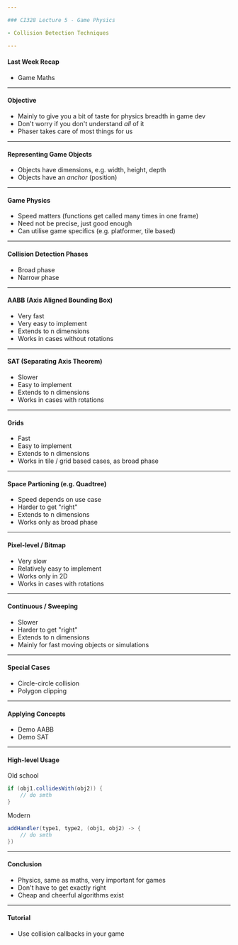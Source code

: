```yaml
---

### CI328 Lecture 5 - Game Physics

- Collision Detection Techniques

---
```


#### Last Week Recap

- Game Maths

---

#### Objective

- Mainly to give you a bit of taste for physics breadth in game dev
- Don't worry if you don't understand *all* of it
- Phaser takes care of most things for us

---

#### Representing Game Objects

- Objects have dimensions, e.g. width, height, depth
- Objects have an _anchor_ (position)

---

#### Game Physics

- Speed matters (functions get called many times in one frame)
- Need not be precise, just good enough
- Can utilise game specifics (e.g. platformer, tile based)

---

#### Collision Detection Phases

- Broad phase
- Narrow phase

---

#### AABB (Axis Aligned Bounding Box)

- Very fast
- Very easy to implement
- Extends to n dimensions
- Works in cases without rotations

---

#### SAT (Separating Axis Theorem)

- Slower
- Easy to implement
- Extends to n dimensions
- Works in cases with rotations

---

#### Grids

- Fast
- Easy to implement
- Extends to n dimensions
- Works in tile / grid based cases, as broad phase

---

#### Space Partioning (e.g. Quadtree)

- Speed depends on use case
- Harder to get "right"
- Extends to n dimensions
- Works only as broad phase

---

#### Pixel-level / Bitmap

- Very slow
- Relatively easy to implement
- Works only in 2D
- Works in cases with rotations

---

#### Continuous / Sweeping

- Slower
- Harder to get "right"
- Extends to n dimensions
- Mainly for fast moving objects or simulations

---

#### Special Cases

- Circle-circle collision
- Polygon clipping

---

#### Applying Concepts

- Demo AABB
- Demo SAT

---

#### High-level Usage

Old school

```java
if (obj1.collidesWith(obj2)) {
    // do smth
}
```

Modern

```java
addHandler(type1, type2, (obj1, obj2) -> {
    // do smth
})
```

---

#### Conclusion

- Physics, same as maths, very important for games
- Don't have to get exactly right
- Cheap and cheerful algorithms exist

---

#### Tutorial

- Use collision callbacks in your game
